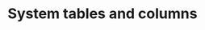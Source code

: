 ---
# -------------------------- #
#          PAGE INFO         #
# -------------------------- #

title: System tables and columns
permalink: /data-structure/system-tables-and-columns
keywords: sdc, _sdc, system columns, system tables
summary: "When data is loaded into your destination, Stitch will create some additional columns and tables. Learn about these system columns and tables and how Stitch uses them."

layout: general
toc: true

level: "guide"
key: "system-tables-and-columns"

weight: 1

# -------------------------- #
#         GUIDE INTRO        #
# -------------------------- #

intro: |
  {% include misc/data-files.html %}

  When data is loaded into your destination, Stitch will create some additional columns and tables. These columns and tables are used not only in the replication process, but to provide additional insight and transparency about your data as it moves through Stitch.
  
  In this guide, we'll cover:

  {% for section in page.sections %}
  - [{{ section.summary }}](#{{ section.anchor }})
  {% endfor %}


# -------------------------- #
#      CONTENT SECTIONS      #
# -------------------------- #

sections:
  - title: "System columns"
    anchor: "system-columns"
    summary: "The system columns Stitch creates in destination tables"
    content: |
      When Stitch loads data into a destination table, two types of columns will be created: The columns you set to replicate, and Stitch system columns. Stitch system columns are prepended with `{{ system-column.prefix }}`.

      These columns contain metadata about records as they move through Stitch's replication process, such as when they were extracted from the source or batched for loading.

      The system columns Stitch adds to a table depend on table and integration type. System columns can fall into one of the following categories:

      {% assign sdc-categories = site.data.stitch.sdc-columns.categories %}

      {% for category in sdc-categories %}
      - [{{ category.display-name }}](#{{ category.name | append:"-system-columns" }})
      {% endfor %}

      **Note**: Removing or blocking access to system columns will cause replication issues. Stitch relies on these columns to correctly replicate and load your data.

      {% for category in sdc-categories %}
      ### {{ category.display-name }} {#{{ category.name | append:"-system-columns" }}}

      {{ category.description | flatify }}

      {% assign attribute-list=site.data.stitch.sdc-columns[category.name] %}

      {% include stitch/stitch-system-table.html attribute-list=attribute-list %}
      {% endfor %}

  - title: "System tables"
    anchor: "system-tables"
    summary: "The system tables Stitch creates in integration schemas"
    content: |
      In addition to the `{{ system-column.prefix }}` columns, Stitch will create the following system tables in your destination:

      <table class="attribute-list">
      <tr>
      <td class="attribute-name">
      <strong>Table name</strong>
      </td>
      <td>
      <strong>Description</strong>
      </td>
      </tr>
      {% for table in stitch.system-tables.all-tables %}
      <tr>
      <td class="attribute-name">
      <strong>{{ stitch.system-tables[table.name]name }}</strong>
      </td>
      <td>
      {{ stitch.system-tables[table.name]description | flatify | markdownify }}

      Refer to the <a href="{{ stitch.system-tables[table.name]documentation | flatify }}"><code>{{ stitch.system-tables[table.name]name }}</code></a> documentation for more info and column descriptions.
      </td>
      </tr>
      {% endfor %}
      </table>
---